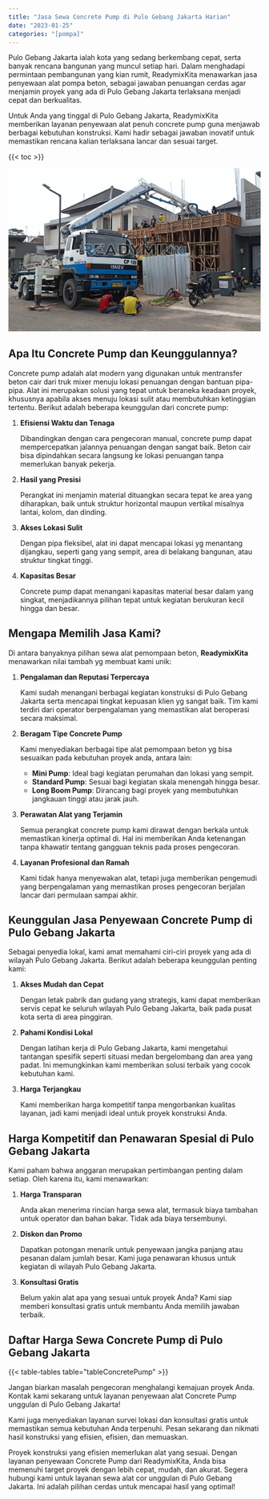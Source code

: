 ```yaml
---
title: "Jasa Sewa Concrete Pump di Pulo Gebang Jakarta Harian"
date: "2023-01-25"
categories: "[pompa]"
---
```


Pulo Gebang Jakarta ialah kota yang sedang berkembang cepat, serta banyak rencana bangunan yang muncul setiap hari. Dalam menghadapi permintaan pembangunan yang kian rumit, ReadymixKita menawarkan jasa penyewaan alat pompa beton, sebagai jawaban penuangan cerdas agar menjamin proyek yang ada di Pulo Gebang Jakarta terlaksana menjadi cepat dan berkualitas.

Untuk Anda yang tinggal di Pulo Gebang Jakarta, ReadymixKita memberikan layanan penyewaan alat penuh concrete pump guna menjawab berbagai kebutuhan konstruksi. Kami hadir sebagai jawaban inovatif untuk memastikan rencana kalian terlaksana lancar dan sesuai target.

{{< toc >}}

![Jasa Sewa Concrete Pump di Pulo Gebang Jakarta Harian](/images/pompa/sewa-pompa-02.jpg)

## Apa Itu Concrete Pump dan Keunggulannya?

Concrete pump adalah alat modern yang digunakan untuk mentransfer beton cair dari truk mixer menuju lokasi penuangan dengan bantuan pipa-pipa. Alat ini merupakan solusi yang tepat untuk beraneka keadaan proyek, khususnya apabila akses menuju lokasi sulit atau membutuhkan ketinggian tertentu. Berikut adalah beberapa keunggulan dari concrete pump:

1. **Efisiensi Waktu dan Tenaga**

   Dibandingkan dengan cara pengecoran manual, concrete pump dapat mempercepatkan jalannya penuangan dengan sangat baik. Beton cair bisa dipindahkan secara langsung ke lokasi penuangan tanpa memerlukan banyak pekerja.

2. **Hasil yang Presisi**

   Perangkat ini menjamin material dituangkan secara tepat ke area yang diharapkan, baik untuk struktur horizontal maupun vertikal misalnya lantai, kolom, dan dinding.

3. **Akses Lokasi Sulit**

   Dengan pipa fleksibel, alat ini dapat mencapai lokasi yg menantang dijangkau, seperti gang yang sempit, area di belakang bangunan, atau struktur tingkat tinggi.

4. **Kapasitas Besar**

   Concrete pump dapat menangani kapasitas material besar dalam yang singkat, menjadikannya pilihan tepat untuk kegiatan berukuran kecil hingga dan besar.

## Mengapa Memilih Jasa Kami?

Di antara banyaknya pilihan sewa alat pemompaan beton, **ReadymixKita** menawarkan nilai tambah yg membuat kami unik:

1. **Pengalaman dan Reputasi Terpercaya**

   Kami sudah menangani berbagai kegiatan konstruksi di Pulo Gebang Jakarta serta mencapai tingkat kepuasan klien yg sangat baik. Tim kami terdiri dari operator berpengalaman yang memastikan alat beroperasi secara maksimal.

2. **Beragam Tipe Concrete Pump**

   Kami menyediakan berbagai tipe alat pemompaan beton yg bisa sesuaikan pada kebutuhan proyek anda, antara lain:
   - **Mini Pump**: Ideal bagi kegiatan perumahan dan lokasi yang sempit.
   - **Standard Pump**: Sesuai bagi kegiatan skala menengah hingga besar.
   - **Long Boom Pump**: Dirancang bagi proyek yang membutuhkan jangkauan tinggi atau jarak jauh.

3. **Perawatan Alat yang Terjamin**

   Semua perangkat concrete pump kami dirawat dengan berkala untuk memastikan kinerja optimal di. Hal ini memberikan Anda ketenangan tanpa khawatir tentang gangguan teknis pada proses pengecoran.

4. **Layanan Profesional dan Ramah**

   Kami tidak hanya menyewakan alat, tetapi juga memberikan pengemudi yang berpengalaman yang memastikan proses pengecoran berjalan lancar dari permulaan sampai akhir.

## Keunggulan Jasa Penyewaan Concrete Pump di Pulo Gebang Jakarta

Sebagai penyedia lokal, kami amat memahami ciri-ciri proyek yang ada di wilayah Pulo Gebang Jakarta. Berikut adalah beberapa keunggulan penting kami:

1. **Akses Mudah dan Cepat**

   Dengan letak pabrik dan gudang yang strategis, kami dapat memberikan servis cepat ke seluruh wilayah Pulo Gebang Jakarta, baik pada pusat kota serta di area pinggiran.

2. **Pahami Kondisi Lokal**

   Dengan latihan kerja di Pulo Gebang Jakarta, kami mengetahui tantangan spesifik seperti situasi medan bergelombang dan area yang padat. Ini memungkinkan kami memberikan solusi terbaik yang cocok kebutuhan kami.

3. **Harga Terjangkau**

   Kami memberikan harga kompetitif tanpa mengorbankan kualitas layanan, jadi kami menjadi ideal untuk proyek konstruksi Anda.

## Harga Kompetitif dan Penawaran Spesial di Pulo Gebang Jakarta

Kami paham bahwa anggaran merupakan pertimbangan penting dalam setiap. Oleh karena itu, kami menawarkan:

1. **Harga Transparan**

   Anda akan menerima rincian harga sewa alat, termasuk biaya tambahan untuk operator dan bahan bakar. Tidak ada biaya tersembunyi.

2. **Diskon dan Promo**

   Dapatkan potongan menarik untuk penyewaan jangka panjang atau pesanan dalam jumlah besar. Kami juga penawaran khusus untuk kegiatan di wilayah Pulo Gebang Jakarta.

3. **Konsultasi Gratis**

   Belum yakin alat apa yang sesuai untuk proyek Anda? Kami siap memberi konsultasi gratis untuk membantu Anda memilih jawaban terbaik.

## Daftar Harga Sewa Concrete Pump di Pulo Gebang Jakarta

{{< table-tables table="tableConcretePump" >}}

Jangan biarkan masalah pengecoran menghalangi kemajuan proyek Anda. Kontak kami sekarang untuk layanan penyewaan alat Concrete Pump unggulan di Pulo Gebang Jakarta!

Kami juga menyediakan layanan survei lokasi dan konsultasi gratis untuk memastikan semua kebutuhan Anda terpenuhi. Pesan sekarang dan nikmati hasil konstruksi yang efisien, efisien, dan memuaskan.

Proyek konstruksi yang efisien memerlukan alat yang sesuai. Dengan layanan penyewaan Concrete Pump dari ReadymixKita, Anda bisa memenuhi target proyek dengan lebih cepat, mudah, dan akurat. Segera hubungi kami untuk layanan sewa alat cor unggulan di Pulo Gebang Jakarta. Ini adalah pilihan cerdas untuk mencapai hasil yang optimal!
